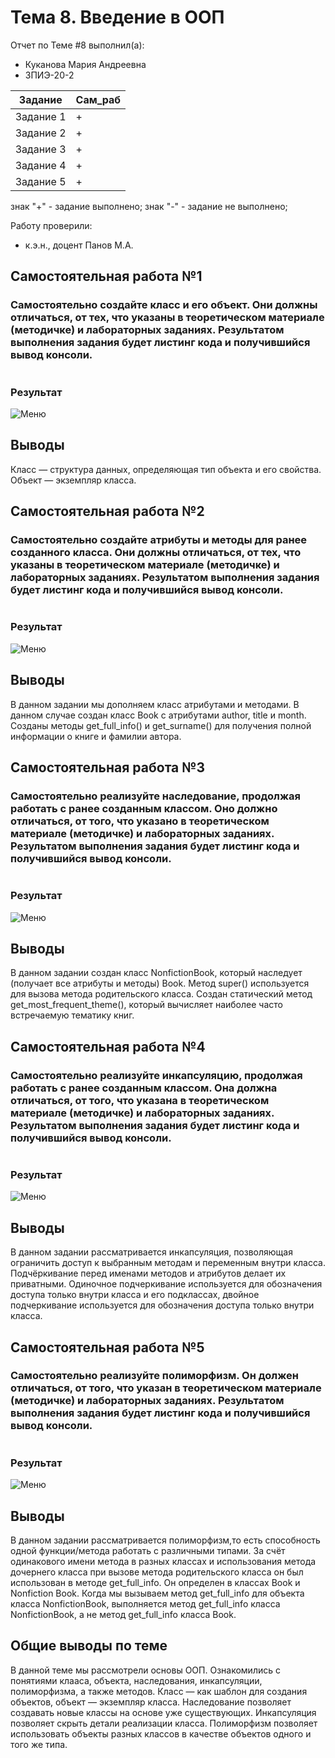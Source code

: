 # Тема 8. Введение в ООП
Отчет по Теме #8 выполнил(а):
- Куканова Мария Андреевна
- ЗПИЭ-20-2

| Задание | Сам_раб |
| ------  | ------ |
| Задание 1 | + |
| Задание 2 | + |
| Задание 3 | + |
| Задание 4 | + |
| Задание 5 | + |

знак "+" - задание выполнено; знак "-" - задание не выполнено;

Работу проверили:
- к.э.н., доцент Панов М.А.

## Самостоятельная работа №1
### Самостоятельно создайте класс и его объект. Они должны отличаться, от тех, что указаны в теоретическом материале (методичке) и лабораторных заданиях. Результатом выполнения задания будет листинг кода и получившийся вывод консоли.

```python

```

### Результат
![Меню](https://github.com/segamega-drive/software_engineering/blob/817175a0fd49a2b6ef0f97a727de1364b2e0a8f3/img/8.1.png)

## Выводы
Класс — структура данных, определяющая тип объекта и его свойства. Объект — экземпляр класса. 

## Самостоятельная работа №2
### Самостоятельно создайте атрибуты и методы для ранее созданного класса. Они должны отличаться, от тех, что указаны в теоретическом материале (методичке) и лабораторных заданиях. Результатом выполнения задания будет листинг кода и получившийся вывод консоли.

```python

```

### Результат
![Меню](https://github.com/segamega-drive/software_engineering/blob/817175a0fd49a2b6ef0f97a727de1364b2e0a8f3/img/8.2.png)

## Выводы
В данном задании мы дополняем класс атрибутами и методами. В данном случае создан класс Book с атрибутами author, title и month. Созданы методы get_full_info() и get_surname() для получения полной информации о книге и фамилии автора.
  
## Самостоятельная работа №3
### Самостоятельно реализуйте наследование, продолжая работать с ранее созданным классом. Оно должно отличаться, от того, что указано в теоретическом материале (методичке) и лабораторных заданиях. Результатом выполнения задания будет листинг кода и получившийся вывод консоли.

```python
```

### Результат
![Меню](https://github.com/segamega-drive/software_engineering/blob/817175a0fd49a2b6ef0f97a727de1364b2e0a8f3/img/8.3.png)

## Выводы
В данном задании создан класс NonfictionBook, который наследует (получает все атрибуты и методы) Book. Метод super() используется для вызова метода родительского класса. Создан статический метод get_most_frequent_theme(), который вычисляет наиболее часто встречаемую тематику книг.

## Самостоятельная работа №4
### Самостоятельно реализуйте инкапсуляцию, продолжая работать с ранее созданным классом. Она должна отличаться, от того, что указана в теоретическом материале (методичке) и лабораторных заданиях. Результатом выполнения задания будет листинг кода и получившийся вывод консоли.

```python

```

### Результат
![Меню](https://github.com/segamega-drive/software_engineering/blob/817175a0fd49a2b6ef0f97a727de1364b2e0a8f3/img/8.4.png)

## Выводы
В данном задании рассматривается инкапсуляция, позволяющая ограничить доступ к выбранным методам и переменным внутри класса. Подчёркивание перед именами методов и атрибутов делает их приватными. Одиночное подчеркивание используется для обозначения доступа только внутри класса и его подклассах, двойное подчеркивание используется для обозначения доступа только внутри класса.

## Самостоятельная работа №5
### Самостоятельно реализуйте полиморфизм. Он должен отличаться, от того, что указан в теоретическом материале (методичке) и лабораторных заданиях. Результатом выполнения задания будет листинг кода и получившийся вывод консоли.

```python

```

### Результат
![Меню](https://github.com/segamega-drive/software_engineering/blob/817175a0fd49a2b6ef0f97a727de1364b2e0a8f3/img/8.5.png)

## Выводы
В данном задании рассматривается полиморфизм,то есть способность одной функции/метода работать с различными типами. За счёт одинакового имени метода в разных классах и использования метода дочернего класса при вызове метода родительского класса он был использован в методе get_full_info. Он определен в классах Book и Nonfiction Book. Когда мы вызываем метод get_full_info для объекта класса NonfictionBook, выполняется метод get_full_info класса NonfictionBook, а не метод get_full_info класса Book.

## Общие выводы по теме
В данной теме мы рассмотрели основы ООП. Ознакомились с понятиями клааса, объекта, наследования, инкапсуляции, полиморфизма, а также методов. Класс — как шаблон для создания объектов, объект — экземпляр класса. Наследование позволяет создавать новые классы на основе уже существующих. Инкапсуляция позволяет скрыть детали реализации класса. Полиморфизм позволяет использовать объекты разных классов в качестве объектов одного и того же типа.

